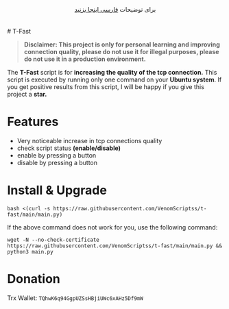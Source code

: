 <div align="center">
برای توضیحات <a href="https://github.com/VenomScriptss/t-fast/main/README_FA.md"> فارسی اینجا بزنید </a>
</div>
<br><br>
# T-Fast

> **Disclaimer: This project is only for personal learning and improving connection quality, please do not use it for illegal purposes, please do not use it in a production environment.**


The **T-Fast** script is for **increasing the quality of the tcp connection.**
This script is executed by running only one command on your **Ubuntu system**.
If you get positive results from this script, I will be happy if you give this project a **star.**




# Features

- Very noticeable increase in tcp connections quality
- check script status **(enable/disable)**
- enable by pressing a button
- disable by pressing a button

# Install & Upgrade

```
bash <(curl -s https://raw.githubusercontent.com/VenomScriptss/t-fast/main/main.py)
```
If the above command does not work for you, use the following command:
```
wget -N --no-check-certificate https://raw.githubusercontent.com/VenomScriptss/t-fast/main/main.py && python3 main.py
```

# Donation
 Trx Wallet: `TQhwK6q94GgpUZSsHBjiUWc6xAHz5Df9mW`
